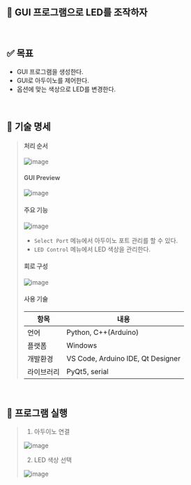 ## 📌 GUI 프로그램으로 LED를 조작하자


<br>

## ✅ 목표
- GUI 프로그램을 생성한다.
- GUI로 아두이노를 제어한다.
- 옵션에 맞는 색상으로 LED를 변경한다.

<br>

## 📃 기술 명세
>
> #### 처리 순서
> ![image](https://github.com/user-attachments/assets/8fded6b6-87da-4d92-811c-bac4db331195)
>
>
> #### GUI Preview
> ![image](https://github.com/user-attachments/assets/79f76b33-f316-45ba-80f3-5b435cfe768e)
>
> #### 주요 기능
> ![image](https://github.com/user-attachments/assets/5262f24e-4fec-4189-8515-fe8add8b801e)
> - `Select Port` 메뉴에서 아두이노 포트 관리를 할 수 있다.
> - `LED Control` 메뉴에서 LED 색상을 관리한다.
>
> #### 회로 구성
>
> ![image](https://github.com/user-attachments/assets/7ba20aa4-38b3-4813-b11b-cc63ec9173b5)
>
> #### 사용 기술
>| 항목  | 내용 |
>| ------ | ---- |
>| 언어 | Python, C++(Arduino)  |
>| 플랫폼 | Windows  |
>| 개발환경 | VS Code, Arduino IDE, Qt Designer  |
>| 라이브러리 | PyQt5, serial|
>
> 


<br>

## 🔌 프로그램 실행

> 1. 아두이노 연결
>
> ![image](https://github.com/user-attachments/assets/b1b216e8-0005-46e0-b566-d924fc14267e)
>
> 2. LED 색상 선택
>    
> ![image](https://github.com/user-attachments/assets/634ab187-ccdb-4477-aada-a2db601cf562)
>
> 




